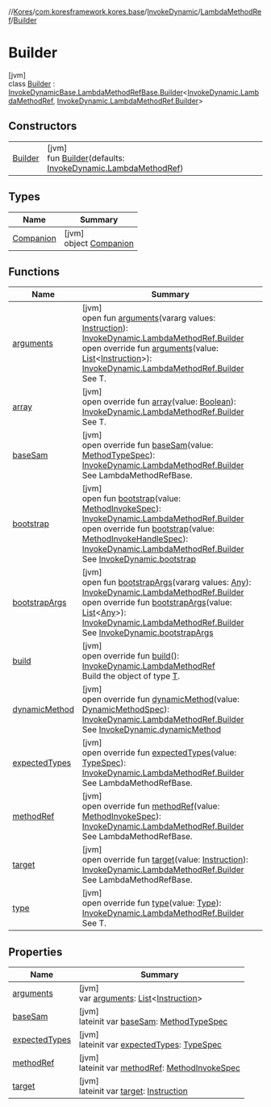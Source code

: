 //[Kores](../../../../../index.md)/[com.koresframework.kores.base](../../../index.md)/[InvokeDynamic](../../index.md)/[LambdaMethodRef](../index.md)/[Builder](index.md)

# Builder

[jvm]\
class [Builder](index.md) : [InvokeDynamicBase.LambdaMethodRefBase.Builder](../../../-invoke-dynamic-base/-lambda-method-ref-base/-builder/index.md)<[InvokeDynamic.LambdaMethodRef](../index.md), [InvokeDynamic.LambdaMethodRef.Builder](index.md)>

## Constructors

| | |
|---|---|
| [Builder](-builder.md) | [jvm]<br>fun [Builder](-builder.md)(defaults: [InvokeDynamic.LambdaMethodRef](../index.md)) |

## Types

| Name | Summary |
|---|---|
| [Companion](-companion/index.md) | [jvm]<br>object [Companion](-companion/index.md) |

## Functions

| Name | Summary |
|---|---|
| [arguments](../../../-arguments-holder/-builder/arguments.md) | [jvm]<br>open fun [arguments](../../../-arguments-holder/-builder/arguments.md)(vararg values: [Instruction](../../../../com.koresframework.kores/-instruction/index.md)): [InvokeDynamic.LambdaMethodRef.Builder](index.md)<br>open override fun [arguments](arguments.md)(value: [List](https://kotlinlang.org/api/latest/jvm/stdlib/kotlin.collections/-list/index.html)<[Instruction](../../../../com.koresframework.kores/-instruction/index.md)>): [InvokeDynamic.LambdaMethodRef.Builder](index.md)<br>See T. |
| [array](../../../-invoke-dynamic-base/-lambda-method-ref-base/-builder/array.md) | [jvm]<br>open override fun [array](../../../-invoke-dynamic-base/-lambda-method-ref-base/-builder/array.md)(value: [Boolean](https://kotlinlang.org/api/latest/jvm/stdlib/kotlin/-boolean/index.html)): [InvokeDynamic.LambdaMethodRef.Builder](index.md)<br>See T. |
| [baseSam](base-sam.md) | [jvm]<br>open override fun [baseSam](base-sam.md)(value: [MethodTypeSpec](../../../../com.koresframework.kores.common/-method-type-spec/index.md)): [InvokeDynamic.LambdaMethodRef.Builder](index.md)<br>See LambdaMethodRefBase. |
| [bootstrap](../../../-invoke-dynamic-base/-builder/bootstrap.md) | [jvm]<br>open fun [bootstrap](../../../-invoke-dynamic-base/-builder/bootstrap.md)(value: [MethodInvokeSpec](../../../../com.koresframework.kores.common/-method-invoke-spec/index.md)): [InvokeDynamic.LambdaMethodRef.Builder](index.md)<br>open override fun [bootstrap](../../../-invoke-dynamic-base/-lambda-method-ref-base/-builder/bootstrap.md)(value: [MethodInvokeHandleSpec](../../../../com.koresframework.kores.common/-method-invoke-handle-spec/index.md)): [InvokeDynamic.LambdaMethodRef.Builder](index.md)<br>See [InvokeDynamic.bootstrap](../../bootstrap.md) |
| [bootstrapArgs](../../../-invoke-dynamic-base/-builder/bootstrap-args.md) | [jvm]<br>open fun [bootstrapArgs](../../../-invoke-dynamic-base/-builder/bootstrap-args.md)(vararg values: [Any](https://kotlinlang.org/api/latest/jvm/stdlib/kotlin/-any/index.html)): [InvokeDynamic.LambdaMethodRef.Builder](index.md)<br>open override fun [bootstrapArgs](../../../-invoke-dynamic-base/-lambda-method-ref-base/-builder/bootstrap-args.md)(value: [List](https://kotlinlang.org/api/latest/jvm/stdlib/kotlin.collections/-list/index.html)<[Any](https://kotlinlang.org/api/latest/jvm/stdlib/kotlin/-any/index.html)>): [InvokeDynamic.LambdaMethodRef.Builder](index.md)<br>See [InvokeDynamic.bootstrapArgs](../../bootstrap-args.md) |
| [build](build.md) | [jvm]<br>open override fun [build](build.md)(): [InvokeDynamic.LambdaMethodRef](../index.md)<br>Build the object of type [T](../../../../com.koresframework.kores.builder/-builder/index.md). |
| [dynamicMethod](../../../-invoke-dynamic-base/-lambda-method-ref-base/-builder/dynamic-method.md) | [jvm]<br>open override fun [dynamicMethod](../../../-invoke-dynamic-base/-lambda-method-ref-base/-builder/dynamic-method.md)(value: [DynamicMethodSpec](../../../../com.koresframework.kores.common/-dynamic-method-spec/index.md)): [InvokeDynamic.LambdaMethodRef.Builder](index.md)<br>See [InvokeDynamic.dynamicMethod](../../dynamic-method.md) |
| [expectedTypes](expected-types.md) | [jvm]<br>open override fun [expectedTypes](expected-types.md)(value: [TypeSpec](../../../-type-spec/index.md)): [InvokeDynamic.LambdaMethodRef.Builder](index.md)<br>See LambdaMethodRefBase. |
| [methodRef](method-ref.md) | [jvm]<br>open override fun [methodRef](method-ref.md)(value: [MethodInvokeSpec](../../../../com.koresframework.kores.common/-method-invoke-spec/index.md)): [InvokeDynamic.LambdaMethodRef.Builder](index.md)<br>See LambdaMethodRefBase. |
| [target](target.md) | [jvm]<br>open override fun [target](target.md)(value: [Instruction](../../../../com.koresframework.kores/-instruction/index.md)): [InvokeDynamic.LambdaMethodRef.Builder](index.md)<br>See LambdaMethodRefBase. |
| [type](../../../-invoke-dynamic-base/-lambda-method-ref-base/-builder/type.md) | [jvm]<br>open override fun [type](../../../-invoke-dynamic-base/-lambda-method-ref-base/-builder/type.md)(value: [Type](https://docs.oracle.com/javase/8/docs/api/java/lang/reflect/Type.html)): [InvokeDynamic.LambdaMethodRef.Builder](index.md)<br>See T. |

## Properties

| Name | Summary |
|---|---|
| [arguments](arguments.md) | [jvm]<br>var [arguments](arguments.md): [List](https://kotlinlang.org/api/latest/jvm/stdlib/kotlin.collections/-list/index.html)<[Instruction](../../../../com.koresframework.kores/-instruction/index.md)> |
| [baseSam](base-sam.md) | [jvm]<br>lateinit var [baseSam](base-sam.md): [MethodTypeSpec](../../../../com.koresframework.kores.common/-method-type-spec/index.md) |
| [expectedTypes](expected-types.md) | [jvm]<br>lateinit var [expectedTypes](expected-types.md): [TypeSpec](../../../-type-spec/index.md) |
| [methodRef](method-ref.md) | [jvm]<br>lateinit var [methodRef](method-ref.md): [MethodInvokeSpec](../../../../com.koresframework.kores.common/-method-invoke-spec/index.md) |
| [target](target.md) | [jvm]<br>lateinit var [target](target.md): [Instruction](../../../../com.koresframework.kores/-instruction/index.md) |
